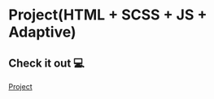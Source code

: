 # Project(HTML + SCSS + JS + Adaptive)

## Check it out 💻

[Project](https://pavelliashkevich.github.io/cosy-house_project/shelter/pages/main/)
